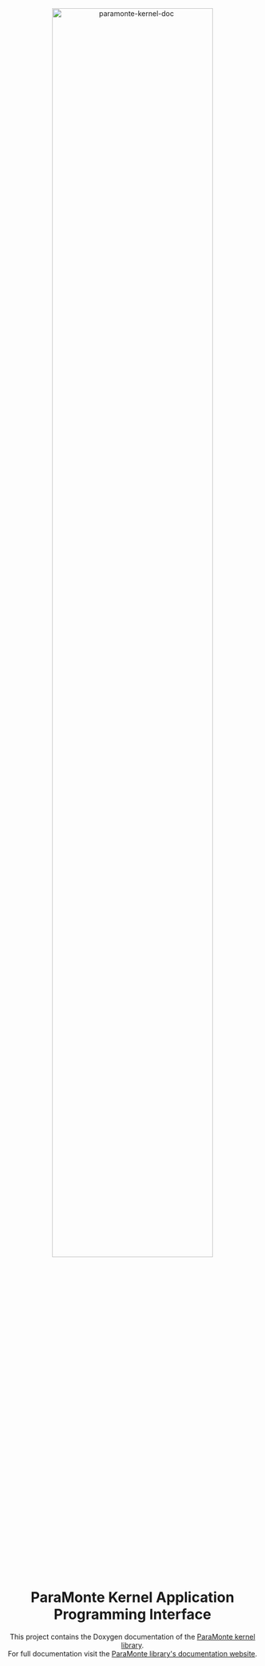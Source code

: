 <div align="center">

<a href="https://cdslaborg.github.io/paramonte-kernel-doc/html/" target="_blank">
    <img alt="paramonte-kernel-doc" src="https://cdslaborg.github.io/paramonte-kernel-doc/html/logo.png" width="80%">
</a>

ParaMonte Kernel Application Programming Interface
==================================================

This project contains the Doxygen documentation of the [ParaMonte kernel library](https://github.com/cdslaborg/paramonte).  
For full documentation visit the [ParaMonte library's documentation website](https://www.cdslab.org/paramonte/).  

</div>
